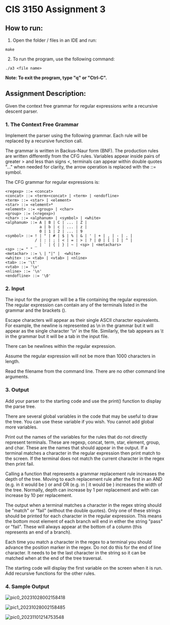 # CIS 3150 Assignment 3

## How to run:

1. Open the folder / files in an IDE and run:
```
make
```
2. To run the program, use the following command:
```
./a3 <file name>
```
**Note: To exit the program, type "q" or "Ctrl-C".**

## Assignment Description:

Given the context free grammar for regular expressions write a recursive descent parser. 

### 1. The Context Free Grammar
Implement the parser using the following grammar. Each rule will be replaced by a recursive function call.

The grammar is written in Backus–Naur form (BNF). The production rules are written differently from the CFG rules. Variables appear inside pairs of greater > and less than signs <, terminals can appear within double quotes "..." when needed for clarity, the arrow operation is replaced with the ::= symbol. 

The CFG grammar for regular expressions is:
```
<regexp> ::= <concat>
<concat> ::= <term><concat> | <term> | <endofline>
<term> ::= <star> | <element> 
<star> ::= <element>*
<element> ::= <group> | <char>
<group> ::= (<regexp>)
<char> ::= <alphanum> | <symbol> | <white> 
<alphanum> ::= A | B | C | ... | Z |
               a | b | c | ... | z |
               0 | 1 | 2 | ... | 9
<symbol> ::= ! | " | # | $ | % | & | ' | + | , | - | . | 
             / | : | ; | < | = | > | ? | @ | [ | ] | ^ | 
             _ | ` | { | } | ~ | <sp> | <metachars>
<sp> ::= " "
<metachar> ::= \ | "|" |  <white>
<white> ::= <tab> | <vtab> | <nline>
<tab> ::= '\t'
<vtab> ::= '\v'
<nline> ::= '\n'
<endofline> ::= '\0'
```
### 2. Input
The input for the program will be a file containing the regular expression. The regular expression can contain any of the terminals listed in the grammar and the brackets ().

Escape characters will appear as their single ASCII character equivalents. For example, the newline is represented as \n in the grammar but it will appear as the single character '\n' in the file. Similarly, the tab appears as \t in the grammar but it will be a tab in the input file.

There can be newlines within the regular expression. 

Assume the regular expression will not be more than 1000 characters in length.

Read the filename from the command line. There are no other command line arguments.

### 3. Output

Add your parser to the starting code and use the print() function to
display the parse tree. 

There are several global variables in the code that may be useful to
draw the tree. You can use these variable if you wish. You cannot add global
more variables.

Print out the names of the variables for the rules that do not directly
represent terminals. These are regexp, concat, term, star, element,
group, and char. These are the names that should appear in the output.
If a terminal matches a character in the regular expression then print
match to the screen. If the terminal does not match the current character
in the regex then print fail.

Calling a function that represents a grammar replacement rule increases the
depth of the tree. Moving to each replacement rule after the first in an AND
(e.g. in <term><concat> it would be <concat>) or and OR 
(e.g. in <star> | <element> it would be <element>) increases the width of
the tree. Normally, depth can increase by 1 per replacement and with can
increase by 10 per replacement.

The output when a terminal matches a character in the regex string
should be "match" or "fail" (without the double quotes).  Only one of
these strings should be printed for each character in the regular expression. 
This means the bottom most element of each branch will end in either the
string "pass" or "fail". These will always appear at the bottom of a column
(this represents an end of a branch).

Each time you match a character in the regex to a terminal you should advance the position marker in the regex. Do not do this for the end of line character. It needs to be the last character in the string so it can be matched when at the end of the tree traversal.

The starting code will display the first variable <regex> on the screen
when it is run. Add recursive functions for the other rules.  

### 4. Sample Output
![pic0_20231028002158418](https://github.com/msirna/CIS3150-F23-Assignments/assets/91761269/2783a73d-1e41-4ca6-be3e-f5654ea0e78e)
<br/>

![pic1_20231028002158485](https://github.com/msirna/CIS3150-F23-Assignments/assets/91761269/6457351b-603a-47de-a72f-f4b0388408e6)
<br/>

![pic0_20231101214753548](https://github.com/msirna/CIS3150-F23-Assignments/assets/91761269/7f911ab2-acea-478f-89e1-0f922c86805f)
